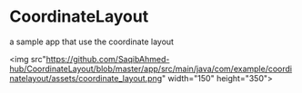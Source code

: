 # CoordinateLayout
a sample app that use the coordinate layout

<img src"https://github.com/SaqibAhmed-hub/CoordinateLayout/blob/master/app/src/main/java/com/example/coordinatelayout/assets/coordinate_layout.png" width="150" height="350">
